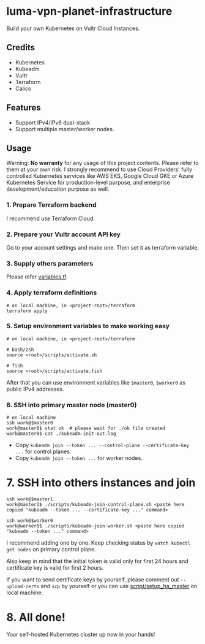 # luma-vpn-planet-infrastructure

Build your own Kubernetes on Vultr Cloud Instances.

## Credits

- Kubernetes
- Kubeadm
- Vultr
- Terraform
- Calico

## Features

- Support IPv4/IPv6 dual-stack
- Support multiple master/worker nodes.

## Usage

Warning:
  **No warranty** for any usage of this project contents. Please refer to them at your own risk.
  I strongly recommend to use Cloud Providers' fully controlled Kubernetes services like AWS EKS, Google Cloud GKE or Azure Kubernetes Service for production-level purpose, and enterprise development/education purpose as well.

### 1. Prepare Terraform backend

I recommend use Terraform Cloud.

### 2. Prepare your Vultr account API key

Go to your account settings and make one. Then set it as terraform variable.

### 3. Supply others parameters

Please refer [variables.tf](./variables.tf).

### 4. Apply terraform definitions

```
# on local machine, in <project-root>/terraform
terraform apply
```

### 5. Setup environment variables to make working easy

```
# on local machine, in <project-root>/terraform

# bash/zsh
source <root>/scripts/activate.sh

# fish
source <root>/scripts/activate.fish
```

After that you can use environment variables like `$master0`, `$worker0` as public IPv4 addresses.

### 6. SSH into primary master node (master0)

```
# on local machine
ssh work@$master0
work@master0$ stat ok  # please wait for ./ok file created
work@master0$ cat ./kubeadm-init-out.log
```

- Copy `kubeadm join --token ... --control-plane --certificate-key ...` for control planes.
- Copy `kubeadm join --token ...` for worker nodes.

# 7. SSH into others instances and join

```
ssh work@$master1
work@master1$ ./scripts/kubeadm-join-control-plane.sh <paste here copied "kubeadm --token ... --certificate-key ..." command>

ssh work@$worker0
work@worker0$ ./scripts/kubeadm-join-worker.sh <paste here copied "kubeadm --token ..." command>
```

I recommend adding one by one. Keep checking status by `watch kubectl get nodes` on primary control plane.

Also keep in mind that the initial token is valid only for first 24 hours and certificate key is valid for first 2 hours.

If you want to send certificate keys by yourself, please comment out `--upload-certs` and `scp` by yourself or you can use [script/setup_ha_master](./scripts/setup_ha_master.sh) on local machine.

# 8. All done!

Your self-hosted Kubernetes cluster up now in your hands!
